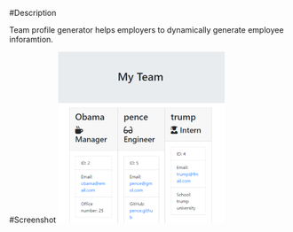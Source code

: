 #Description

Team profile generator helps employers to dynamically generate employee inforamtion.

#Screenshot
![homescreen](Assets/homescreen.png)
